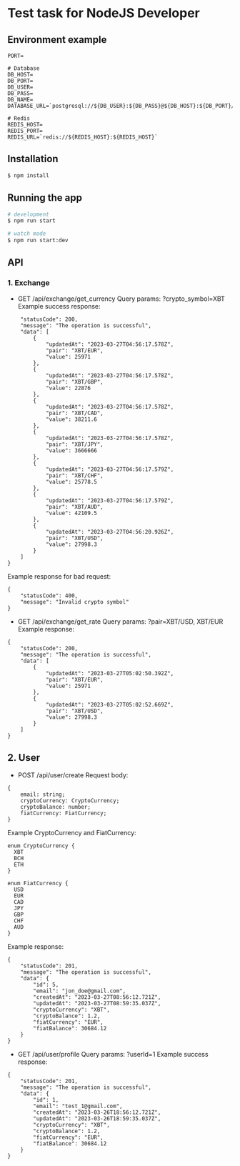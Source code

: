 # Test task for NodeJS Developer

## Environment example

```
PORT=

# Database
DB_HOST=
DB_PORT=
DB_USER=
DB_PASS=
DB_NAME=
DATABASE_URL=`postgresql://${DB_USER}:${DB_PASS}@${DB_HOST}:${DB_PORT}/fintech_db`

# Redis
REDIS_HOST=
REDIS_PORT=
REDIS_URL=`redis://${REDIS_HOST}:${REDIS_HOST}`
```

## Installation

```bash
$ npm install
```

## Running the app

```bash
# development
$ npm run start

# watch mode
$ npm run start:dev
```

## API

### 1. Exchange

- GET /api/exchange/get_currency
  Query params: ?crypto_symbol=XBT
  Example success response:

```{
    "statusCode": 200,
    "message": "The operation is successful",
    "data": [
        {
            "updatedAt": "2023-03-27T04:56:17.578Z",
            "pair": "XBT/EUR",
            "value": 25971
        },
        {
            "updatedAt": "2023-03-27T04:56:17.578Z",
            "pair": "XBT/GBP",
            "value": 22876
        },
        {
            "updatedAt": "2023-03-27T04:56:17.578Z",
            "pair": "XBT/CAD",
            "value": 38211.6
        },
        {
            "updatedAt": "2023-03-27T04:56:17.578Z",
            "pair": "XBT/JPY",
            "value": 3666666
        },
        {
            "updatedAt": "2023-03-27T04:56:17.579Z",
            "pair": "XBT/CHF",
            "value": 25778.5
        },
        {
            "updatedAt": "2023-03-27T04:56:17.579Z",
            "pair": "XBT/AUD",
            "value": 42109.5
        },
        {
            "updatedAt": "2023-03-27T04:56:20.926Z",
            "pair": "XBT/USD",
            "value": 27998.3
        }
    ]
}
```

Example response for bad request:

```
{
    "statusCode": 400,
    "message": "Invalid crypto symbol"
}
```

- GET /api/exchange/get_rate
  Query params: ?pair=XBT/USD, XBT/EUR
  Example response:

```
{
    "statusCode": 200,
    "message": "The operation is successful",
    "data": [
        {
            "updatedAt": "2023-03-27T05:02:50.392Z",
            "pair": "XBT/EUR",
            "value": 25971
        },
        {
            "updatedAt": "2023-03-27T05:02:52.669Z",
            "pair": "XBT/USD",
            "value": 27998.3
        }
    ]
}
```

## 2. User

- POST /api/user/create
  Request body:

```
{
    email: string;
    cryptoCurrency: CryptoCurrency;
    cryptoBalance: number;
    fiatCurrency: FiatCurrency;
}
```

Example CryptoCurrency and FiatCurrency:

```
enum CryptoCurrency {
  XBT
  BCH
  ETH
}

enum FiatCurrency {
  USD
  EUR
  CAD
  JPY
  GBP
  CHF
  AUD
}
```

Example response:

```
{
    "statusCode": 201,
    "message": "The operation is successful",
    "data": {
        "id": 5,
        "email": "jon_doe@gmail.com",
        "createdAt": "2023-03-27T08:56:12.721Z",
        "updatedAt": "2023-03-27T08:59:35.037Z",
        "cryptoCurrency": "XBT",
        "cryptoBalance": 1.2,
        "fiatCurrency": "EUR",
        "fiatBalance": 30684.12
    }
}
```

- GET /api/user/profile
  Query params: ?userId=1
  Example success response:

```
{
    "statusCode": 201,
    "message": "The operation is successful",
    "data": {
        "id": 1,
        "email": "test_1@gmail.com",
        "createdAt": "2023-03-26T18:56:12.721Z",
        "updatedAt": "2023-03-26T18:59:35.037Z",
        "cryptoCurrency": "XBT",
        "cryptoBalance": 1.2,
        "fiatCurrency": "EUR",
        "fiatBalance": 30684.12
    }
}
```
